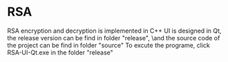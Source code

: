 # RSA
RSA encryption and decryption is implemented in C++
UI is designed in Qt, the release version can be find in folder "release", \\and the source code of the project can be find in folder "source"
To excute the programe, click RSA-UI-Qt.exe in the folder "release"
